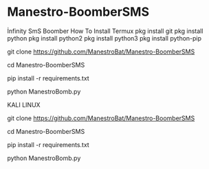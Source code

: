 # Manestro-BoomberSMS
İnfinity SmS Boomber
How To Install Termux
pkg install git
pkg install python
pkg install python2
pkg install python3
pkg install python-pip

git clone https://github.com/ManestroBat/Manestro-BoomberSMS

cd Manestro-BoomberSMS

pip install -r requirements.txt

python ManestroBomb.py

KALI LINUX

git clone https://github.com/ManestroBat/Manestro-BoomberSMS

cd Manestro-BoomberSMS

pip install -r requirements.txt

python ManestroBomb.py
